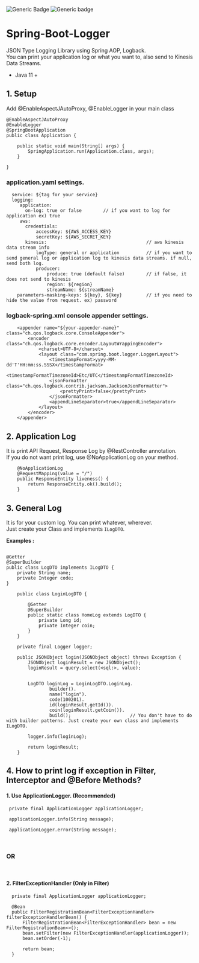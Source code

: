![Generic Badge](https://img.shields.io/badge/version-0.2.0-success.svg)
![Generic badge](https://img.shields.io/badge/license-Apache--2.0-orange)

#  Spring-Boot-Logger

JSON Type Logging Library using Spring AOP, Logback.  
You can print your application log or what you want to, also send to Kinesis Data Streams.  

- Java 11 +

## 1. Setup

Add @EnableAspectJAutoProxy, @EnableLogger in your main class
```
@EnableAspectJAutoProxy
@EnableLogger
@SpringBootApplication
public class Application {

    public static void main(String[] args) {
        SpringApplication.run(Application.class, args);
    }

}
```

### application.yaml settings.

```
  service: ${tag for your service}
  logging:
     application:
       on-log: true or false        // if you want to log for application ex) true
     aws:
       credentials:
           accessKey: ${AWS_ACCESS_KEY}
           secretKey: ${AWS_SECRET_KEY}
       kinesis:                                     // aws kinesis data stream info
           logType: general or application          // if you want to send general log or application log to kinesis data streams. if null, send both log.
           producer:
               produce: true (default false)        // if false, it does not send to kinesis
               region: ${region}
               streamName: ${streamName}
    parameters-masking-keys: ${key}, ${key}         // if you need to hide the value from request. ex) password

```

  
### logback-spring.xml console appender settings.
```
    <appender name="${your-appender-name}" class="ch.qos.logback.core.ConsoleAppender">
        <encoder class="ch.qos.logback.core.encoder.LayoutWrappingEncoder">
            <charset>UTF-8</charset>
            <layout class="com.spring.boot.logger.LoggerLayout">
                <timestampFormat>yyyy-MM-dd'T'HH:mm:ss.SSSX</timestampFormat>
                <timestampFormatTimezoneId>Etc/UTC</timestampFormatTimezoneId>
                <jsonFormatter class="ch.qos.logback.contrib.jackson.JacksonJsonFormatter">
                    <prettyPrint>false</prettyPrint>
                </jsonFormatter>
                <appendLineSeparator>true</appendLineSeparator>
            </layout>
        </encoder>
    </appender>
```

## 2. Application Log

 It is print API Request, Response Log by @RestController annotation.  
If you do not want print log, use @NoApplicationLog on your method. 

```
    @NoApplicationLog
    @RequestMapping(value = "/")
    public ResponseEntity liveness() {
        return ResponseEntity.ok().build();
    }
```


## 3. General Log

It is for your custom log.
You can print whatever, wherever.  
Just create your Class and implements `ILogDTO`.

**Examples :**
```
 
@Getter
@SuperBuilder
public class LogDTO implements ILogDTO {
    private String name;
    private Integer code;
}

```
```
    public class LoginLogDTO {
    
        @Getter
        @SuperBuilder
        public static class HomeLog extends LogDTO {
            private Long id;
            private Integer coin;
        }
    }
```
``` 
    private final Logger logger;
    
    public JSONObject login(JSONObject object) throws Exception {
        JSONObject loginResult = new JSONObject();
        loginResult = query.select(<sql:>, value);


        LogDTO loginLog = LoginLogDTO.LoginLog.
                builder().
                name("login").
                code(100201).
                id(loginResult.getId()).
                coin(loginResult.getCoin()).
                build();                      // You don't have to do with builder patterns. Just create your own class and implements ILogDTO. 

        logger.info(loginLog); 
        
        return loginResult;
    }
```

## 4. How to print log if exception in Filter, Interceptor and @Before Methods?
  

#### 1. Use ApplicationLogger.  (Recommended)

```
 private final ApplicationLogger applicationLogger;
 
 applicationLogger.info(String message); 
 
 applicationLogger.error(String message);
```

<br>  

### OR 

<br>

#### 2. FilterExceptionHandler (Only in Filter)

```
  private final ApplicationLogger applicationLogger;

  @Bean
  public FilterRegistrationBean<FilterExceptionHandler> filterExceptionHandlerBean() {
      FilterRegistrationBean<FilterExceptionHandler> bean = new FilterRegistrationBean<>();
      bean.setFilter(new FilterExceptionHandler(applicationLogger));
      bean.setOrder(-1);

      return bean;
  }

```
